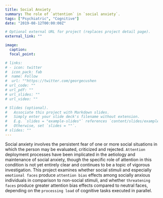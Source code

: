 ```yaml
---
title: Social Anxiety
summary: The role of `attention` in `social anxiety`.
tags: ["Psychiatric", "Cognitive"]
date: "2019-08-12T00:00:00Z"

# Optional external URL for project (replaces project detail page).
external_link: ""

image:
  caption: 
  focal_point: 

# links:
# - icon: twitter
#  icon_pack: fab
#  name: Follow
#  url: ""https://twitter.com/georgecushen
# url_code: ""
# url_pdf: ""
# url_slides: ""
# url_video: ""

# Slides (optional).
#   Associate this project with Markdown slides.
#   Simply enter your slide deck's filename without extension.
#   E.g. `slides = "example-slides"` references `content/slides/example-slides.md`.
#   Otherwise, set `slides = ""`.
# slides: ""
---
```


Social anxiety involves the persistent fear of one or more social situations in which the person may be evaluated, criticized and rejected. `Attention` deployment processes have been implicated in the aetiology and maintenance of social anxiety, though the specific role of attention in this condition is not yet entirely clear and continues to be a topic of vigorous investigation. This project examines whether social stimuli and especially `emotional faces` produce `attention bias` effects among socially anxious individuals in comparison to non-social stimuli, and whether `threatening faces` produce greater attention bias effects compared to neutral faces, depending on the `processing load` of cognitive tasks executed in parallel.

